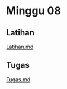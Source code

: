 # Minggu 08

## Latihan
[Latihan.md](https://github.com/AlfianZhanitra/tekn-cloud-computing/blob/main/minggu-08/Latihan.md)

## Tugas
[Tugas.md](https://github.com/AlfianZhanitra/tekn-cloud-computing/blob/main/minggu-08/Tugas.md)
